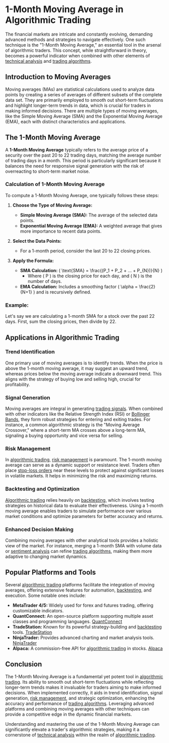 # 1-Month Moving Average in Algorithmic Trading

The financial markets are intricate and constantly evolving, demanding advanced methods and strategies to navigate effectively. One such technique is the "1-Month Moving Average," an essential tool in the arsenal of algorithmic traders. This concept, while straightforward in theory, becomes a powerful indicator when combined with other elements of [technical analysis](../t/technical_analysis.md) and [trading algorithms](../t/trading_algorithms.md).

## Introduction to Moving Averages

Moving averages (MAs) are statistical calculations used to analyze data points by creating a series of averages of different subsets of the complete data set. They are primarily employed to smooth out short-term fluctuations and highlight longer-term trends in data, which is crucial for traders in making informed decisions. There are multiple types of moving averages, like the Simple Moving Average (SMA) and the Exponential Moving Average (EMA), each with distinct characteristics and applications.

## The 1-Month Moving Average

A **1-Month Moving Average** typically refers to the average price of a security over the past 20 to 22 trading days, matching the average number of trading days in a month. This period is particularly significant because it balances the need for responsive signal generation with the risk of overreacting to short-term market noise.

### Calculation of 1-Month Moving Average

To compute a 1-Month Moving Average, one typically follows these steps:

1. **Choose the Type of Moving Average:**
   - **Simple Moving Average (SMA):** The average of the selected data points.
   - **Exponential Moving Average (EMA):** A weighted average that gives more importance to recent data points.

2. **Select the Data Points:**
   - For a 1-month period, consider the last 20 to 22 closing prices.

3. **Apply the Formula:**
   - **SMA Calculation:** \( \text{SMA} = \frac{(P_1 + P_2 + ... + P_{N})}{N} \)
     - Where \( P \) is the closing price for each day, and \( N \) is the number of days.
   - **EMA Calculation:** Includes a smoothing factor \( \alpha = \frac{2}{N+1} \) and is recursively defined.

### Example:
Let's say we are calculating a 1-month SMA for a stock over the past 22 days. First, sum the closing prices, then divide by 22.

## Applications in Algorithmic Trading

### Trend Identification

One primary use of moving averages is to identify trends. When the price is above the 1-month moving average, it may suggest an upward trend, whereas prices below the moving average indicate a downward trend. This aligns with the strategy of buying low and selling high, crucial for profitability.

### Signal Generation

Moving averages are integral in generating [trading signals](../t/trading_signals.md). When combined with other indicators like the Relative Strength Index (RSI) or [Bollinger Bands](../b/bollinger_bands.md), they form robust strategies for entering and exiting trades. For instance, a common algorithmic strategy is the "Moving Average Crossover," where a short-term MA crosses above a long-term MA, signaling a buying opportunity and vice versa for selling.

### Risk Management

In [algorithmic trading](../a/algorithmic_trading.md), [risk management](../r/risk_management.md) is paramount. The 1-month moving average can serve as a dynamic support or resistance level. Traders often place [stop-loss orders](../s/stop-loss_orders.md) near these levels to protect against significant losses in volatile markets. It helps in minimizing the risk and maximizing returns.

### Backtesting and Optimization

[Algorithmic trading](../a/algorithmic_trading.md) relies heavily on [backtesting](../b/backtesting.md), which involves testing strategies on historical data to evaluate their effectiveness. Using a 1-month moving average enables traders to simulate performance over various market conditions and optimize parameters for better accuracy and returns.

### Enhanced Decision Making

Combining moving averages with other analytical tools provides a holistic view of the market. For instance, merging a 1-month SMA with volume data or [sentiment analysis](../s/sentiment_analysis.md) can refine [trading algorithms](../t/trading_algorithms.md), making them more adaptive to changing market dynamics.

## Popular Platforms and Tools

Several [algorithmic trading](../a/algorithmic_trading.md) platforms facilitate the integration of moving averages, offering extensive features for automation, [backtesting](../b/backtesting.md), and execution. Some notable ones include:

- **MetaTrader 4/5:** Widely used for forex and futures trading, offering customizable indicators.
- **QuantConnect:** An open-source platform supporting multiple asset classes and programming languages. [QuantConnect](https://www.quantconnect.com/)
- **TradeStation:** Known for its powerful strategy-building and [backtesting](../b/backtesting.md) tools. [TradeStation](https://www.tradestation.com/)
- **NinjaTrader:** Provides advanced charting and market analysis tools. [NinjaTrader](https://ninjatrader.com/)
- **Alpaca:** A commission-free API for [algorithmic trading](../a/algorithmic_trading.md) in stocks. [Alpaca](https://alpaca.markets/)

## Conclusion

The 1-Month Moving Average is a fundamental yet potent tool in [algorithmic trading](../a/algorithmic_trading.md). Its ability to smooth out short-term fluctuations while reflecting longer-term trends makes it invaluable for traders aiming to make informed decisions. When implemented correctly, it aids in trend identification, signal generation, [risk management](../r/risk_management.md), and strategic optimization, enhancing the accuracy and performance of [trading algorithms](../t/trading_algorithms.md). Leveraging advanced platforms and combining moving averages with other techniques can provide a competitive edge in the dynamic financial markets.

Understanding and mastering the use of the 1-Month Moving Average can significantly elevate a trader's algorithmic strategies, making it a cornerstone of [technical analysis](../t/technical_analysis.md) within the realm of [algorithmic trading](../a/algorithmic_trading.md).
